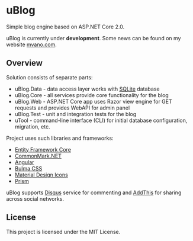 # uBlog
Simple blog engine based on ASP.NET Core 2.0.

uBlog is currently under **development**. Some news can be found on my website [mvano.com](http://mvano.com).

## Overview

Solution consists of separate parts:

- uBlog.Data - data access layer works with [SQLite](https://www.sqlite.org/) database
- uBlog.Core - all services provide core functionality for the blog
- uBlog.Web - ASP.NET Core app uses Razor view engine for GET requests and provides WebAPI for admin panel
- uBlog.Test - unit and integration tests for the blog
- uTool - command-line interface (CLI) for initial database configuration, migration, etc.

Project uses such libraries and frameworks:

- [Entity Framework Core](https://ef.readthedocs.io)
- [CommonMark.NET](https://github.com/Knagis/CommonMark.NET)
- [Angular](https://angular.io)
- [Bulma CSS](http://bulma.io)
- [Material Design Icons](https://materialdesignicons.com)
- [Prism](http://prismjs.com)

uBlog supports [Disqus](https://disqus.com/) service for commenting and [AddThis](https://www.addthis.com) for sharing across social networks.

## License
This project is licensed under the MIT License.